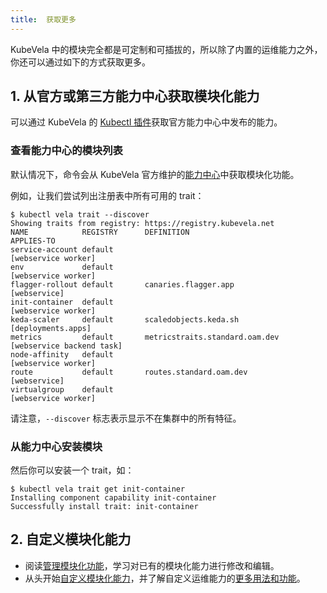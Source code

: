 ```yaml
---
title:  获取更多
---
```


KubeVela 中的模块完全都是可定制和可插拔的，所以除了内置的运维能力之外，你还可以通过如下的方式获取更多。

## 1. 从官方或第三方能力中心获取模块化能力

可以通过 KubeVela 的 [Kubectl 插件](../../developers/references/kubectl-plugin#install-kubectl-vela-plugin)获取官方能力中心中发布的能力。

### 查看能力中心的模块列表

默认情况下，命令会从 KubeVela 官方维护的[能力中心](https://registry.kubevela.net)中获取模块化功能。

例如，让我们尝试列出注册表中所有可用的 trait：

```shell
$ kubectl vela trait --discover
Showing traits from registry: https://registry.kubevela.net
NAME           	REGISTRY	  DEFINITION                    		APPLIES-TO               
service-account	default  	                              		    [webservice worker]      
env            	default 		                                    [webservice worker]      
flagger-rollout	default       canaries.flagger.app          		[webservice]             
init-container 	default 		                                    [webservice worker]      
keda-scaler    	default       scaledobjects.keda.sh         		[deployments.apps]       
metrics        	default       metricstraits.standard.oam.dev		[webservice backend task]
node-affinity  	default		                              		    [webservice worker]      
route          	default       routes.standard.oam.dev       		[webservice]             
virtualgroup   	default		                              		    [webservice worker] 
```
请注意，`--discover` 标志表示显示不在集群中的所有特征。

### 从能力中心安装模块

然后你可以安装一个 trait，如：

```shell
$ kubectl vela trait get init-container
Installing component capability init-container
Successfully install trait: init-container                                                                                                 
```

## 2. 自定义模块化能力

* 阅读[管理模块化功能](../../platform-engineers/cue/definition-edit)，学习对已有的模块化能力进行修改和编辑。
* 从头开始[自定义模块化能力](../../platform-engineers/cue/advanced)，并了解自定义运维能力的[更多用法和功能](../../platform-engineers/traits/customize-trait)。